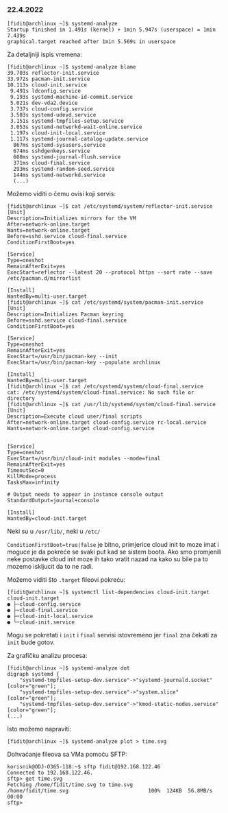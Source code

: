 ### 22.4.2022

```shell
[fidit@archlinux ~]$ systemd-analyze
Startup finished in 1.491s (kernel) + 1min 5.947s (userspace) = 1min 7.439s 
graphical.target reached after 1min 5.569s in userspace
```

Za detaljniji ispis vremena:
```shell
[fidit@archlinux ~]$ systemd-analyze blame
39.703s reflector-init.service
33.972s pacman-init.service
10.113s cloud-init.service
 9.491s ldconfig.service
 9.193s systemd-machine-id-commit.service
 5.021s dev-vda2.device
 3.737s cloud-config.service
 3.503s systemd-udevd.service
 3.151s systemd-tmpfiles-setup.service
 3.053s systemd-networkd-wait-online.service
 1.197s cloud-init-local.service
 1.117s systemd-journal-catalog-update.service
  867ms systemd-sysusers.service
  674ms sshdgenkeys.service
  608ms systemd-journal-flush.service
  371ms cloud-final.service
  293ms systemd-random-seed.service
  144ms systemd-networkd.service
  (...)
```

Možemo viditi o čemu ovisi koji servis:
```shell
[fidit@archlinux ~]$ cat /etc/systemd/system/reflector-init.service 
[Unit]
Description=Initializes mirrors for the VM
After=network-online.target
Wants=network-online.target
Before=sshd.service cloud-final.service
ConditionFirstBoot=yes

[Service]
Type=oneshot
RemainAfterExit=yes
ExecStart=reflector --latest 20 --protocol https --sort rate --save /etc/pacman.d/mirrorlist

[Install]
WantedBy=multi-user.target
[fidit@archlinux ~]$ cat /etc/systemd/system/pacman-init.service 
[Unit]
Description=Initializes Pacman keyring
Before=sshd.service cloud-final.service
ConditionFirstBoot=yes

[Service]
Type=oneshot
RemainAfterExit=yes
ExecStart=/usr/bin/pacman-key --init
ExecStart=/usr/bin/pacman-key --populate archlinux

[Install]
WantedBy=multi-user.target
[fidit@archlinux ~]$ cat /etc/systemd/system/cloud-final.service 
cat: /etc/systemd/system/cloud-final.service: No such file or directory
[fidit@archlinux ~]$ cat /usr/lib/systemd/system/cloud-final.service 
[Unit]
Description=Execute cloud user/final scripts
After=network-online.target cloud-config.service rc-local.service
Wants=network-online.target cloud-config.service


[Service]
Type=oneshot
ExecStart=/usr/bin/cloud-init modules --mode=final
RemainAfterExit=yes
TimeoutSec=0
KillMode=process
TasksMax=infinity

# Output needs to appear in instance console output
StandardOutput=journal+console

[Install]
WantedBy=cloud-init.target
```

Neki su u `/usr/lib/`, neki u `/etc/`

`ConditionFirstBoot=true|false` je bitno, primjerice cloud init to moze imat i moguce je da pokreće se svaki put kad se sistem boota. Ako smo promjenili neke postavke cloud init moze ih tako vratit nazad na kako su bile pa to mozemo iskljucit da to ne radi. 

Možemo viditi što `.target` fileovi pokreću:

```shell
[fidit@archlinux ~]$ systemctl list-dependencies cloud-init.target
cloud-init.target
● ├─cloud-config.service
● ├─cloud-final.service
● ├─cloud-init-local.service
● └─cloud-init.service
```

Mogu se pokretati i `init` i `final` servisi istovremeno jer `final` zna čekati za `init` bude gotov.

Za grafičku analizu procesa:

```shell
[fidit@archlinux ~]$ systemd-analyze dot
digraph systemd {
	"systemd-tmpfiles-setup-dev.service"->"systemd-journald.socket" [color="green"];
	"systemd-tmpfiles-setup-dev.service"->"system.slice" [color="green"];
	"systemd-tmpfiles-setup-dev.service"->"kmod-static-nodes.service" [color="green"];
(...)
```

Isto možemo napraviti:
```shell
[fidit@archlinux ~]$ systemd-analyze plot > time.svg
```

Dohvaćanje fileova sa VMa pomoću SFTP:

```shell
korisnik@ODJ-O365-118:~$ sftp fidit@192.168.122.46
Connected to 192.168.122.46.
sftp> get time.svg
Fetching /home/fidit/time.svg to time.svg
/home/fidit/time.svg                          100%  124KB  56.8MB/s   00:00    
sftp> 
```